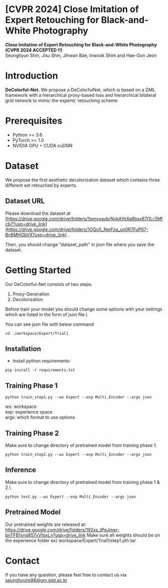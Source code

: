 # [CVPR 2024] Close Imitation of Expert Retouching for Black-and-White Photography

**Close Imitation of Expert Retouching for Black-and-White Photography (CVPR 2024 ACCEPTED !!)**<br>
Seunghyun Shin, Jisu Shin, Jihwan Bae, Inwook Shim and Hae-Gon Jeon


# Introduction

__DeColorful-Net.__ We propose a DeColorfulNet, which is based on a DML framework with a hierarchical
proxy-based loss and hierarchical bilateral grid network to mimic the experts’ retouching scheme

# Prerequisites

- Python >= 3.6
- PyTorch >= 1.0
- NVIDIA GPU + CUDA cuDNN

# Dataset

We propose the first aesthetic decolorization dataset which contains three different set retouched by experts.

## Dataset URL

Please download the dataset at [https://drive.google.com/drive/folders/1pmvoaybrNvkAYeXa8bsx87t1Lr3Mfcb7?usp=drive_link](https://drive.google.com/drive/folders/1OQo5_NeiFza_un0R7FuP67-Bn6MHObVX?usp=drive_link) .

Then, you should change "dataset_path" in json file where you save the dataset. 

# Getting Started

Our DeColorful-Net consists of two steps.
1. Proxy-Generation
2. Decolorization 

Before train your model you should change some options with your settings which are listed in the form of json file.\

You can see json file with below command 
```
cd ./workspace/Expert/Trial1
```
## Installation


- Install python requirements:

```
pip install -r requirements.txt
```

## Training Phase 1

```commandline
python train_step1.py --ws Expert --exp Multi_Encoder --args json 
```

ws: workspace\
exp: experience space\
args: which format to use options


## Training Phase 2

Make sure to change directory of pretrained model from training phase 1.

```commandline
python train_step2.py --ws Expert --exp Multi_Encoder --args json
```

## Inference

Make sure to change directory of pretrained model from training phase 1 & 2.\

```commandline
python test.py --ws Expert --exp Multi_Encoder --args json
```

## Pretrained Model
Our pretrained weights are released at: https://drive.google.com/drive/folders/192xs_tPeJmer-bnTFB1xng857xVfpxLn?usp=drive_link
Make sure all weights should be on the experience folder ex) workspace/Expert/Trial1/step1.pth.tar

# Contact

If you have any question, please feel free to contact us via seunghyuns98@gm.gist.ac.kr


